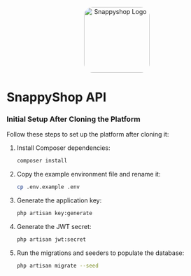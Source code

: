 <p align="center"><a href="https://laravel.com" target="_blank"><img src="https://files.joseperezgil.com/images/snappyshop/logo.png" width="150" style="border-radius: 20px;" alt="Snappyshop Logo"></a></p>

# SnappyShop API

### Initial Setup After Cloning the Platform

Follow these steps to set up the platform after cloning it:

1. Install Composer dependencies:

    ```bash
    composer install
    ```
2. Copy the example environment file and rename it:

    ```bash
    cp .env.example .env
    ```
3. Generate the application key:

    ```bash
    php artisan key:generate
    ```
4. Generate the JWT secret:

    ```bash
    php artisan jwt:secret
    ```
5. Run the migrations and seeders to populate the database:

    ```bash
    php artisan migrate --seed
    ```
